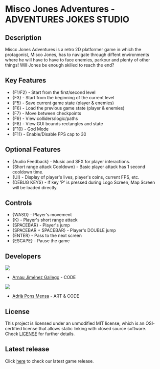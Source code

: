 # Misco Jones Adventures - ADVENTURES JOKES STUDIO

## Description

 Misco Jones Adventures is a retro 2D platformer game in which the protagonist, Misco Jones, has to navigate through diffent environments where he will have to have to face enemies, parkour and plenty of other things! Will Jones be enough skilled to reach the end?

## Key Features

 - {F1/F2} - Start from the first/second level
 - {F3} - Start from the beginning of the current level
 - {F5} - Save current game state (player & enemies)
 - {F6} - Load the previous game state (player & enemies)
 - {F7} - Move between checkpoints
 - {F9} - View colliders/logic/paths
 - {F8} - View GUI bounds rectangles and state
 - {F10} - God Mode
 - {F11} - Enable/Disable FPS cap to 30
 
## Optional Features

- {Audio Feedback} - Music and SFX for player interactions.
- {Short range attack Cooldown} - Basic player attack has 1 second cooldown time.
- {UI} - Display of player's lives, player's coins, current FPS, etc.
- {DEBUG KEYS} - If key 'P' is pressed during Logo Screen, Map Screen will be loaded directly. 

## Controls

 - {WASD} - Player's movement
 - {K} - Player's short range attack
 - {SPACEBAR} - Player's jump
 - {SPACEBAR + SPACEBAR} - Player's DOUBLE jump 
 - {ENTER} - Pass to the next screen  
 - {ESCAPE} - Pause the game

## Developers

![](https://raw.githubusercontent.com/Historn/GameDev-Platformer/main/TeamPhotos/arnaujimenez.png)
 - [Arnau Jiménez Gallego](https://github.com/Historn) - CODE 

![](https://raw.githubusercontent.com/Historn/GameDev-Platformer/main/TeamPhotos/adriapons.jpg)
 - [Adrià Pons Mensa](https://github.com/AdriaPm) - ART & CODE
 
## License

This project is licensed under an unmodified MIT license, which is an OSI-certified license that allows static linking with closed source software. Check [LICENSE](https://mit-license.org/) for further details.

## Latest release

 Click [here](https://github.com/Historn/GameDev-Platformer/releases) to check our latest game release.

